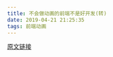 ```yaml
---
title: 不会做动画的前端不是好开发(转)
date: 2019-04-21 21:25:35
tags: 前端动画
---
```


[原文链接](https://mp.weixin.qq.com/s?__biz=MjM5ODQ2MDIyMA==&mid=2650713283&idx=1&sn=4835a1aa5a5945b88d9c527125d2c095&chksm=bec0629089b7eb8625c77e51ac321cb90921c3aa239ad6b36c297c249cb13f822bbab17d547c&mpshare=1&scene=23&srcid=0609vi7fjpG5jBy5x5ed1FNe#rd)

